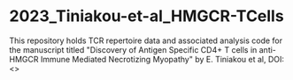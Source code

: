 # 2023_Tiniakou-et-al_HMGCR-TCells

This repository holds TCR repertoire data and associated analysis code for the manuscript titled "Discovery of Antigen Specific CD4+ T cells in anti-HMGCR Immune Mediated Necrotizing Myopathy" by E. Tiniakou et al, DOI: <> 
